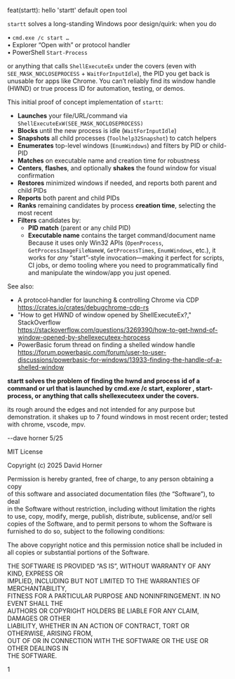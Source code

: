 feat(startt): hello 'startt' default open tool

`startt` solves a long-standing Windows poor design/quirk: when you do

  • `cmd.exe /c start …`  
  • Explorer “Open with” or protocol handler  
  • PowerShell `Start-Process`  

or anything that calls `ShellExecuteEx` under the covers (even with `SEE_MASK_NOCLOSEPROCESS` + `WaitForInputIdle`), the PID you get back is unusable for apps like Chrome.  You can’t reliably find its window handle (HWND) or true process ID for automation, testing, or demos.

This initial proof of concept implementation of `startt`:

- **Launches** your file/URL/command via `ShellExecuteExW(SEE_MASK_NOCLOSEPROCESS)`  
- **Blocks** until the new process is idle (`WaitForInputIdle`)  
- **Snapshots** all child processes (`Toolhelp32Snapshot`) to catch helpers  
- **Enumerates** top-level windows (`EnumWindows`) and filters by PID or child-PID  
- **Matches** on executable name and creation time for robustness  
- **Centers**, **flashes**, and optionally **shakes** the found window for visual confirmation  
- **Restores** minimized windows if needed, and reports both parent and child PIDs
- **Reports** both parent and child PIDs
- **Ranks** remaining candidates by process **creation time**, selecting the most recent  
- **Filters** candidates by:
  - **PID match** (parent or any child PID)  
  - **Executable name** contains the target command/document name  
Because it uses only Win32 APIs (`OpenProcess`, `GetProcessImageFileNameW`, `GetProcessTimes`, `EnumWindows`, etc.), it works for _any_ “start”-style invocation—making it perfect for scripts, CI jobs, or demo tooling where you need to programmatically find and manipulate the window/app you just opened.

See also:  
- A protocol‐handler for launching & controlling Chrome via CDP
  https://crates.io/crates/debugchrome-cdp-rs
- "How to get HWND of window opened by ShellExecuteEx?," StackOverflow  
  <https://stackoverflow.com/questions/3269390/how-to-get-hwnd-of-window-opened-by-shellexecuteex-hprocess>  
- PowerBasic forum thread on finding a shelled window handle  
  <https://forum.powerbasic.com/forum/user-to-user-discussions/powerbasic-for-windows/13933-finding-the-handle-of-a-shelled-window>


**startt solves the problem of finding the hwnd and process id of a command or url that is launched by cmd.exe /c start, explorer <url>, start-process, or anything that calls shellexecuteex under the covers.**

its rough around the edges and not intended for any purpose but demonstration.
it shakes up to 7 found windows in most recent order;  tested with chrome, vscode, mpv.

--dave horner
5/25

MIT License

Copyright (c) 2025 David Horner

Permission is hereby granted, free of charge, to any person obtaining a copy  
of this software and associated documentation files (the “Software”), to deal  
in the Software without restriction, including without limitation the rights  
to use, copy, modify, merge, publish, distribute, sublicense, and/or sell  
copies of the Software, and to permit persons to whom the Software is  
furnished to do so, subject to the following conditions:

The above copyright notice and this permission notice shall be included in  
all copies or substantial portions of the Software.

THE SOFTWARE IS PROVIDED “AS IS”, WITHOUT WARRANTY OF ANY KIND, EXPRESS OR  
IMPLIED, INCLUDING BUT NOT LIMITED TO THE WARRANTIES OF MERCHANTABILITY,  
FITNESS FOR A PARTICULAR PURPOSE AND NONINFRINGEMENT. IN NO EVENT SHALL THE  
AUTHORS OR COPYRIGHT HOLDERS BE LIABLE FOR ANY CLAIM, DAMAGES OR OTHER  
LIABILITY, WHETHER IN AN ACTION OF CONTRACT, TORT OR OTHERWISE, ARISING FROM,  
OUT OF OR IN CONNECTION WITH THE SOFTWARE OR THE USE OR OTHER DEALINGS IN  
THE SOFTWARE.





1